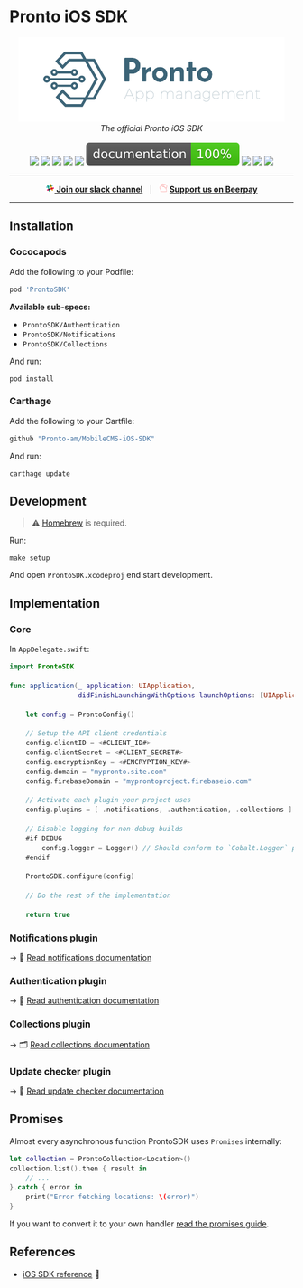 # Pronto iOS SDK

<p align="center"><img src="Assets/logo.png" height="150" width="auto" />
<br>
 <i>The official Pronto iOS SDK</i>
<br><br>
<a href="https://cocoapods.org/pods/ProntoSDK"><img src="https://img.shields.io/cocoapods/p/ProntoSDK.svg?style=flat"></a>
<img src="https://img.shields.io/badge/swift-v4.2-f97a33.svg?longCache=true&style=flat">
<a href="https://cocoapods.org/pods/ProntoSDK"><img src="https://img.shields.io/cocoapods/v/ProntoSDK.svg?style=flat"></a> 
<a href="https://github.com/Carthage/Carthage"><img src="https://img.shields.io/badge/Carthage-compatible-4BC51D.svg?style=flat"></a>
<a href="LICENSE"><img src="https://img.shields.io/github/license/pronto-am/mobilecms-ios-sdk.svg?style=flat"></a>
<a href="https://htmlpreview.github.io/?https://github.com/Pronto-am/MobileCMS-iOS-SDK/blob/master/documentation/index.html"><img src="documentation/badge.svg"></a>
<a href="https://codecov.io/gh/pronto-am/MobileCMS-iOS-SDK"><img src="https://img.shields.io/codecov/c/github/Pronto-am/MobileCMS-iOS-SDK.svg?style=flat"></a>
<a href="https://travis-ci.org/Pronto-am/MobileCMS-iOS-SDK"><img src="https://img.shields.io/travis/Pronto-am/MobileCMS-iOS-SDK/master.svg?style=flat"></a>
<a href="https://beerpay.io/Pronto-am/MobileBundle"><img src="https://img.shields.io/beerpay/Pronto-am/MobileBundle.svg?style=flat"/></a>
</p>


----------

<p align="center">
 <b><a href="https://pronto-am.slack.com/messages/general"> <img src="Assets/slack-icon.png" width="16" /> Join our slack channel</a></b> &nbsp; <span style="color: #ccc">|</span> &nbsp; <b><img src="Assets/logo-beerpay.svg" width="16"> <a href="https://beerpay.io/Pronto-am/MobileBundle">Support us on Beerpay</a></b>
</p>

----------


## Installation

### Cococapods

Add the following to your Podfile:

```ruby
pod 'ProntoSDK'
```

**Available sub-specs:**

- `ProntoSDK/Authentication`
- `ProntoSDK/Notifications`
- `ProntoSDK/Collections`

And run:

```shell
pod install
```

### Carthage

Add the following to your Cartfile:

```ruby
github "Pronto-am/MobileCMS-iOS-SDK"
```

And run:

```shell
carthage update
```

## Development

> ⚠️ [Homebrew](https://brew.sh/) is required.

Run:

```shell
make setup
```

And open `ProntoSDK.xcodeproj` end start development.

## Implementation

### Core

In `AppDelegate.swift`:

```swift
import ProntoSDK

func application(_ application: UIApplication,
                 didFinishLaunchingWithOptions launchOptions: [UIApplicationLaunchOptionsKey: Any]?) -> Bool {

    let config = ProntoConfig()
    
    // Setup the API client credentials
    config.clientID = <#CLIENT_ID#>
    config.clientSecret = <#CLIENT_SECRET#>
    config.encryptionKey = <#ENCRYPTION_KEY#>    
    config.domain = "mypronto.site.com"
    config.firebaseDomain = "myprontoproject.firebaseio.com"
    
    // Activate each plugin your project uses
    config.plugins = [ .notifications, .authentication, .collections ]
    
    // Disable logging for non-debug builds
    #if DEBUG
        config.logger = Logger() // Should conform to `Cobalt.Logger` protocol
    #endif
    
    ProntoSDK.configure(config)
    
    // Do the rest of the implementation
    
    return true
```

### Notifications plugin

 → 📯  [Read notifications documentation](docs/NOTIFICATIONS.md)

### Authentication plugin

 → 🔐 [Read authentication documentation](docs/AUTHENTICATION.md)

### Collections plugin

 → 🗂 [Read collections documentation](docs/COLLECTIONS.md)

### Update checker plugin

 → 🌟 [Read update checker documentation](docs/UPDATECHECKER.md)

## Promises

Almost every asynchronous function ProntoSDK uses `Promises` internally:

```swift
let collection = ProntoCollection<Location>()
collection.list().then { result in
    // ...
}.catch { error in 
    print("Error fetching locations: \(error)")
}
```

If you want to convert it to your own handler [read the promises guide](docs/PROMISES.md).

## References
- [iOS SDK reference](https://htmlpreview.github.io/?https://github.com/Pronto-am/MobileCMS-iOS-SDK/blob/master/documentation/index.html) 🔗
